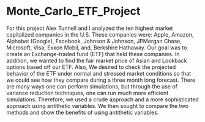 # Monte_Carlo_ETF_Project
For this project Alex Tunnell and I analyzed the ten highest market capitalized companies in the U.S. These companies were: Apple, Amazon, Alphabet (Google), Facebook, Johnson \& Johnson, JPMorgan Chase, Microsoft, Visa, Exxon Mobil, and, Berkshire Hathaway. Our goal was to create an Exchange-traded fund (ETF) that held these companies. In addition, we wanted to find the fair market price of Asian and Lookback options based off our ETF. Also, We desired to check the projected behavior of the ETF under normal and stressed market conditions so that we could see how they compare during a three month long forecast. There are many ways one can perform simulations, but through the use of variance reduction techniques, one can run much more efficient simulations. Therefore, we used a crude approach and a more sophisticated approach using antithetic variables. We then sought to compare the two methods and show the benefits of using antithetic variables.
